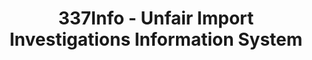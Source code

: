 ---
layout: default
bigquery: https://console.cloud.google.com/bigquery?p=patents-public-data&d=usitc_investigations&page=dataset&project=sheets-management-319211
citation: US International Trade Commission 337Info Unfair Import Investigations Information
  System
contributors: US International Trade Comission
cost: None
description: US International Trade Commission 337Info Unfair Import Investigations
  Information System contains data on investigations done under Section 337. Section
  337 declares the infringement of certain statutory intellectual property rights
  and other forms of unfair competition in import trade to be unlawful practices.
  Most Section 337 investigations involve allegations of patent or registered trademark
  infringement.
documentation: FAQ and tutorial available on the site
last_edit: 04/08/2022, 17:35:45
location: https://pubapps2.usitc.gov/337external/
maintained_by: US International Trade Comission
schema_fields:
- finalIdOnViolationIssue
- investigationTermDate
- publication_number
- currentStatus
- dateOfPublicationFrNotice
- complainant
- teoIdIssueDate
- actualStartDateEvidHear
- teoProceedingInvolved
- internalRemand
- finalDetViolation
- teoReliefGranted
- actualEndDateEvidHear
- gcAttorney
- aljAssigned
- respondent
- targetDate
- dateCreated
- markmanHearing
- title
- lastUpdated
- patentNumber
- investigationType
- copyrightNumbers
- invUnfairAct
- scheduledStartDateEvidHear
- finalIdOnViolationDue
- cafcAppeals
- htsNumbers
- id
- trademarkNumbers
- ouiiAttorney
- dateComplaintFiled
- endDateMarkmanHearing
- startDateMarkmanHearing
- currentActiveALJ
- ouiiParticipation
- issueDateOtherNonFinal
- teoIdDueDate
- patentNumbers
- finalDetNoViolation
- scheduledEndDateEvidHear
- investigationNo
- docketNo
shortname: unfair_import_investigations
tags:
- import
- legal
- trade
timeframe: 2008-2021 (prior to 2008 downloadable as a JSON file)
title: 337Info - Unfair Import Investigations Information System
uuid: 2721f5ec-e599-4890-9265-9706719fc71e
---